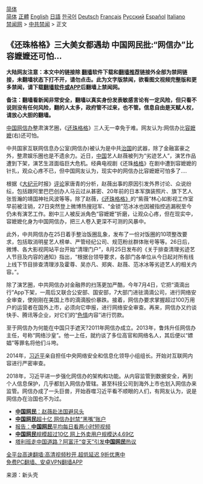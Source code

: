  <!-- 面包屑导航 --> <div class="breadcrumb"><!-- GTranslate: https://gtranslate.io/ -->  <div class="switcher notranslate">  <div class="selected">  <a href="#" onclick="return false;"> 简体</a>  </div>  <div class="option">  <a href="https://www.bannedbook.org" onclick="doGTranslate('zh-CN|zh-CN');jQuery('div.switcher div.selected a').html(jQuery(this).html());return false;" title="简体中文" class="nturl selected"> 简体</a>  <a href="https://www.bannedbook.org/zh-tw/" onclick="doGTranslate('zh-CN|zh-TW');jQuery('div.switcher div.selected a').html(jQuery(this).html());return false;" title="繁體中文" class="nturl"> 正體</a>  <a href="https://www.bannedbook.org/en/" onclick="doGTranslate('zh-CN|en');jQuery('div.switcher div.selected a').html(jQuery(this).html());return false;" title="English" class="nturl"> English</a>  <a href="https://www.bannedbook.org/ja/" onclick="doGTranslate('zh-CN|ja');jQuery('div.switcher div.selected a').html(jQuery(this).html());return false;" title="日本語" class="nturl"> 日語</a>  <a href="https://www.bannedbook.org/ko/" onclick="doGTranslate('zh-CN|ko');jQuery('div.switcher div.selected a').html(jQuery(this).html());return false;" title="한국어" class="nturl"> 한국어</a>  <a href="https://www.bannedbook.org/de/" onclick="doGTranslate('zh-CN|de');jQuery('div.switcher div.selected a').html(jQuery(this).html());return false;" title="Deutsch" class="nturl"> Deutsch</a>  <a href="https://www.bannedbook.org/fr/" onclick="doGTranslate('zh-CN|fr');jQuery('div.switcher div.selected a').html(jQuery(this).html());return false;" title="Français" class="nturl"> Français</a>  <a href="https://www.bannedbook.org/ru/" onclick="doGTranslate('zh-CN|ru');jQuery('div.switcher div.selected a').html(jQuery(this).html());return false;" title="Русский" class="nturl"> Русский</a>  <a href="https://www.bannedbook.org/es/" onclick="doGTranslate('zh-CN|es');jQuery('div.switcher div.selected a').html(jQuery(this).html());return false;" title="Español" class="nturl"> Español</a>  <a href="https://www.bannedbook.org/it/" onclick="doGTranslate('zh-CN|it');jQuery('div.switcher div.selected a').html(jQuery(this).html());return false;" title="Italiano" class="nturl"> Italiano</a>  </div>  </div>      <div class='breadcrumb-sub'><!-- Breadcrumb NavXT 6.3.0 --> <a href="https://www.bannedbook.org/" class="home">禁闻网</a> &gt; <a href="https://www.bannedbook.org/bnews/cbnews/" class="category">中共禁闻</a> &gt; 正文</div></div><h2>《还珠格格》三大美女都遇劫 中国网民批:“网信办”比容嬷嬷还可怕…</h2> <p class="notice"><b>大陆网友注意：本文中的链接除 <a href="https://github.com/bannedbook/fanqiang" >翻墙</a>软件下载和<a href="https://github.com/killgcd/justmysocks/blob/master/README.md">翻墙推荐</a>链接外全部为禁网链接，未翻墙状态下打不开，请勿点击。此为文字版禁闻，欲看图文视频完整版和更多禁闻，请下载<a href="https://github.com/bannedbook/fanqiang">翻墙软件或APP</a>后翻墙上禁闻网。</p><p>备注：翻墙看新闻非常安全，翻墙以真实身份发表敏感言论有一定风险，但只看不说则没有任何风险，翻的人太多，政府管不过来，也不管。信息自由是天赋人权，请放心大胆的翻墙。</b></p>  <div class="entry"> <p id="conimg"><a href="https://www.bannedbook.org/bnews/tag/%E4%B8%AD%E5%9B%BD/" class="st_tag internal_tag" rel="tag" title="标签 中国 下的日志">中国</a><a href="https://www.bannedbook.org/bnews/tag/%e7%bd%91%e4%bf%a1%e5%8a%9e/" class="st_tag internal_tag" rel="tag" title="标签 网信办 下的日志">网信办</a>整肃演艺圈，《<a href="https://www.bannedbook.org/bnews/tag/%e8%bf%98%e7%8f%a0%e6%a0%bc%e6%a0%bc/" class="st_tag internal_tag" rel="tag" title="标签 还珠格格 下的日志">还珠格格</a>》三人无一幸免于难。网友认为:网信办比<a href="https://www.bannedbook.org/bnews/tag/%E5%AE%B9%E5%AC%B7%E5%AC%B7/" class="st_tag internal_tag" rel="tag" title="标签 容嬷嬷 下的日志">容嬷嬷</a>(右)还可怕。</p> <p>中共国家互联网信息办公室(网信办)被认为是中共<span class='wp_keywordlink'><a href="https://www.bannedbook.org/forum24/topic8925.html" title="《治国大道》" target="_blank">治国</a></span>的武器，除了金融富豪之外，整肃娱乐圈也是不遗余力。近日，<span class='wp_keywordlink_affiliate'><a href="https://www.bannedbook.org/" title="中国" target="_blank">中国</a></span>艺人赵薇被列为“劣迹艺人”，演艺作品遭到下架，演艺生涯面临巨大危机。经典电视剧《还珠<a href="https://www.bannedbook.org/bnews/tag/%E6%A0%BC%E6%A0%BC/" class="st_tag internal_tag" rel="tag" title="标签 格格 下的日志">格格</a>》在剧中遭到容嬷嬷的针扎，观众心疼不已，但中国网友认为，现实中的网信办比容嬷嬷可怕多了&#8230;.</p>  <p>根据《<span class='wp_keywordlink_affiliate'><a href="http://www.epochtimes.com/" title="大纪元" target="_blank">大纪元</a></span>时报》<span class='wp_keywordlink_affiliate'><a href="https://www.bannedbook.org/bnews/comments/" title="新闻评论" target="_blank">评论</a></span>家唐青的分析，赵薇出事的原因引发外界讨论、众说纷纭，包括跟阿里巴巴创办人马云过从甚密、20年前的日本军旗装照片、旗下艺人张哲瀚的靖国神社风波等等。除了赵薇，<a href="https://www.bannedbook.org/bnews/tag/%E3%80%8A%E8%BF%98%E7%8F%A0%E6%A0%BC%E6%A0%BC%E3%80%8B/" class="st_tag internal_tag" rel="tag" title="标签 《还珠格格》 下的日志">《还珠格格》</a>的“紫薇”林心如影视工作室早前被注销，27日突然登上微博热搜冠军、“金锁”范冰冰也因被指控逃漏税至今仍未有演艺工作。剧中三人被反派角色“容嬷嬷”折磨，让观众心疼，但在现实中，容嬷嬷化身为中国网信办，把三人卷入更深不可测的风暴中。</p> <p>此外，中共网信办在25日着手整治饭圈乱象，发布了一份对饭圈的10项整改要求，包括取消明星艺人榜单、严管经纪公司、规范粉丝群体账号等等。26日后，微博、各大影视网站平台开始“清理门户”，8月25日发布的《关于排查清理劣迹艺人节目及内容的通知》指出，“根据台领导要求，各部门各单位从今日起对所有线上线下节目排查清理涉及霍尊、吴亦凡、郑爽、赵薇、范冰冰等劣迹艺人的相关内容。”。</p>  <p>除了演艺圈，中共网信办对金融界的扫荡更加严酷，今年7月4日，它把“滴滴出行”App下架，一周后又联合公安部、国安部，7大部门进驻滴滴公司，进行网络安全审查，使刚刚在美国上市的滴滴股价暴跌。接着，网信办要求掌握超过100万用户的运营者在国外上市，必须向它申报，进行网络安全审查。再来，网信办又约谈快手、腾讯等企业，对它们的“<span class='wp_keywordlink'><a href="https://www.bannedbook.org/bnews/tculture/20130726/156255.html" title="天眼所见：色欲的本质是什么" target="_blank">色情</a></span>内容”进行罚款。</p> <p>至于网信办为何能在中国只手遮天?2011年网信办成立。2013年，鲁炜升任网信办主任，号称“网络沙皇”。他一上任，就约谈了多位高官和网络名人，其后便以“嫖娼”等罪名将他们斗垮。</p>  <p>2014年，<a href="https://www.bannedbook.org/bnews/tag/%e4%b9%a0%e8%bf%91%e5%b9%b3/" class="st_tag internal_tag" rel="tag" title="标签 习近平 下的日志">习近平</a>亲自担任中央网络安全和信息化领导小组组长。开始对互联网内容进行严密审查。</p> <p>2018年，习近平进一步强化网信办的架构和功能。从内容监管到数据安全，再到个人信息保护，几乎都划入网信办管辖。甚至科技公司到海外上市也划入网信办来监管。网信办成了一头巨兽，开始吞噬习近平看不顺眼的人们，有网友认为，说是网信办在治国也不为过。</p>  <ul class='op-related-articles' title='相关阅读'> <li><a href='https://www.bannedbook.org/bnews/baitai/20210829/1615374.html' target='_blank'><b>中国网民</b>：赵薇赴法国避风头</a></li> <li><a href='https://www.bannedbook.org/bnews/headline/20210827/1614551.html' target='_blank'><b>中国网民</b>超十亿 网信办封禁“黑嘴”账户</a></li> <li><a href='https://www.bannedbook.org/bnews/baitai/20210827/1614458.html' target='_blank'>报告：<b>中国网民</b>平均每日看两小时短视频</a></li> <li><a href='https://www.bannedbook.org/bnews/baitai/20210827/1614252.html' target='_blank'><b>中国网民</b>规模超过10亿 网上外卖用户规模达4.69亿</a></li> <li><a href='https://www.bannedbook.org/bnews/headline/20210818/1608715.html' target='_blank'>塔利班走中国道路？阿富汗“变天”引发<b>中国网民</b>热议</a></li> </ul> <p class="texttj"> <a href="https://github.com/bannedbook/fanqiang/wiki/V2ray%E6%9C%BA%E5%9C%BA" target="_blank">全平台高速翻墙:高清视频秒开,超低延迟,9折优惠中</a><br/> <a href="https://github.com/bannedbook/fanqiang/wiki/%E7%A6%81%E9%97%BB%E7%BD%91%E5%AE%89%E5%8D%93%E7%BF%BB%E5%A2%99%E6%96%B0%E9%97%BBAPP" target="_blank">免费PC翻墙、安卓VPN翻墙APP</a></p><p> 来源：新头壳 </p><a name='sharetosocial'></a>  <div style="margin-bottom:5px;padding-bottom:5px;clear:both"> <div id="archive-pix-1" class="banner-ads"> <!-- AuctionX Display platform tag START --> <div id="26318x728x90x621x_ADSLOT2" clicktrack="%%CLICK_URL_ESC%%"></div> <!-- AuctionX Display platform tag END --> </div> <div id="archive-pix-2" class="banner-ads"> <!-- AuctionX Display platform tag START --> <div id="26315x300x250x621x_ADSLOT2" clicktrack="%%CLICK_URL_ESC%%"></div> <!-- AuctionX Display platform tag END --> </div> </div>  <div id="archive-pix-1" class="banner-ads"> <!-- AuctionX Display platform tag START --> <div id="26318x728x90x621x_ADSLOT3" clicktrack="%%CLICK_URL_ESC%%"></div> <!-- AuctionX Display platform tag END --> </div> </div><!--END ENTRY--> 